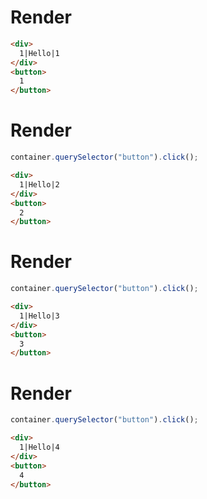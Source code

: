 # Render
```html
<div>
  1|Hello|1
</div>
<button>
  1
</button>
```


# Render
```js
container.querySelector("button").click();
```
```html
<div>
  1|Hello|2
</div>
<button>
  2
</button>
```


# Render
```js
container.querySelector("button").click();
```
```html
<div>
  1|Hello|3
</div>
<button>
  3
</button>
```


# Render
```js
container.querySelector("button").click();
```
```html
<div>
  1|Hello|4
</div>
<button>
  4
</button>
```
